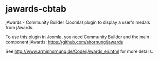 # jawards-cbtab
jAwards - Community Builder (Joomla) plugin to display a user's medals from jAwards. 

To use this plugin in Joomla, you need Community Builder and the main component jAwards: https://github.com/ahornung/jawards

See http://www.arminhornung.de/Code/jAwards_en.html for more details.
